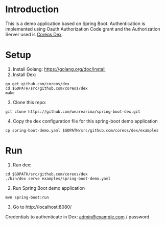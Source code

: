 # Introduction
This is a demo application based on Spring Boot. Authentication is implemented using Oauth Authorization Code grant and the Authorization Server used is [Coreos Dex](https://github.com/coreos/dex).

# Setup
1. Install Golang: https://golang.org/doc/install
2. Install Dex:

```
go get github.com/coreos/dex
cd $GOPATH/src/github.com/coreos/dex
make
```

3. Clone this repo:

```
git clone https://github.com/wearearima/spring-boot-dex.git
```

4. Copy the dex configuration file for this spring-boot demo application

```
cp spring-boot-demo.yaml $GOPATH/src/github.com/coreos/dex/examples
```

# Run
1. Run dex:

```
cd $GOPATH/src/github.com/coreos/dex
./bin/dex serve examples/spring-boot-demo.yaml
```

2. Run Spring Boot demo application
```
mvn spring-boot:run
```

3. Go to http://localhost:8080/

Credentials to authenticate in Dex: admin@example.com / password
